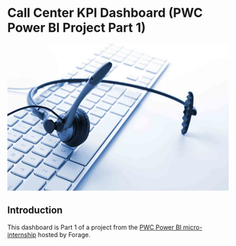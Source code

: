 # Call Center KPI Dashboard (PWC Power BI Project Part 1)
![Introductory Picture](Call_Center_Pic.png)
## Introduction
This dashboard is Part 1 of a project from the [PWC Power BI micro-internship](https://www.theforage.com/simulations/pwc-ch/power-bi-cqxg) hosted by Forage.
